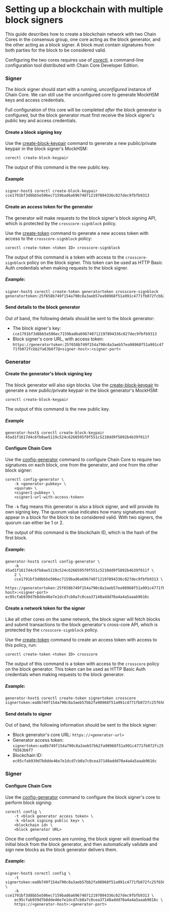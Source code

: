 <!---
This guide describes how to create a blockchain network with two Chain Cores in the consensus group, one core acting as the block generator, and the other acting as a block signer. A block must contain signatures from both parties for the block to be considered valid.
-->

# Setting up a blockchain with multiple block signers

This guide describes how to create a blockchain network with two Chain Cores in the consensus group, one core acting as the block generator, and the other acting as a block signer. A block must contain signatures from both parties for the block to be considered valid.

Configuring the two cores requires use of [corectl](../reference/corectl.md), a command-line configuration tool distributed with Chain Core Developer Edition.

### Signer

The block signer should start with a running, *unconfigured* instance of Chain Core. We can still use the unconfigured core to generate MockHSM keys and access credentials.

Full configuration of this core will be completed *after* the block generator is configured, but the block generator must first receive the block signer's public key and access credentials.

#### Create a block signing key

Use the [create-block-keypair](../reference/corectl.md#create-block-keypair) command to generate a new public/private keypair in the block signer's MockHSM:

```
corectl create-block-keypair
```

The output of this command is the new public key.

##### Example

```
signer-host$ corectl create-block-keypair
cce1791bf3d8bb5e506ec7159bad6a696740712197894336c027dec9fbfb9313
```

#### Create an access token for the generator

The generator will make requests to the block signer's block signing API, which is protected by the `crosscore-signblock` policy.

Use the [create-token](../reference/corectl.md#create-token) command to generate a new access token with access to the `crosscore-signblock` policy:

```
corectl create-token <token ID> crosscore-signblock
```

The output of this command is a token with access to the `crosscore-signblock` policy on the block signer. This token can be used as HTTP Basic Auth credentials when making requests to the block signer.

##### Example:

```
signer-host$ corectl create-token generatortoken crosscore-signblock
generatortoken:25f658b749f154a790c8a3aeb57ea98968f51a991c4771fb072fcbb2fa63b6f7
```

#### Send details to the block generator

Out of band, the following details should be sent to the block generator:

- The block signer's key: `cce1791bf3d8bb5e506ec7159bad6a696740712197894336c027dec9fbfb9313`
- Block signer's core URL, with access token: `https://generatortoken:25f658b749f154a790c8a3aeb57ea98968f51a991c4771fb072fcbb2fa63b6f7@<signer-host>:<signer-port>`

### Generator

#### Create the generator's block signing key

The block generator will also sign blocks. Use the [create-block-keypair](../reference/corectl.md#create-block-keypair) to generate a new public/private keypair in the block generator's MockHSM:

```
corectl create-block-keypair
```

The output of this command is the new public key.

##### Example

```
generator-host$ corectl create-block-keypair
45ad1f1617d4c6fb8ae5119c524c6266595f0f551c5210dd9f5892b4b39f011f
```

#### Configure Chain Core

Use the [config-generator](../reference/corectl.md#config-generator) command to configure Chain Core to require two signatures on each block, one from the generator, and one from the other block signer:

```
corectl config-generator \
    -k <generator-pubkey> \
    <quorum> \
    <signer1-pubkey> \
    <signer1-url-with-access-token>
```

The `-k` flag means this generator is also a block signer, and will provide its own signing key. The quorum value indicates how many signatures must appear in a block for the block to be considered valid. With two signers, the quorum can either be 1 or 2.

The output of this command is the blockchain ID, which is the hash of the first block.

##### Example:

```
generator-host$ corectl config-generator \
    -k 45ad1f1617d4c6fb8ae5119c524c6266595f0f551c5210dd9f5892b4b39f011f \
    2 \
    cce1791bf3d8bb5e506ec7159bad6a696740712197894336c027dec9fbfb9313 \
    https://generatortoken:25f658b749f154a790c8a3aeb57ea98968f51a991c4771fb072fcbb2fa63b6f7@<signer-host>:<signer-port>
ec95cfab939d7b8dde46e7e1dcd7cb0a7c0cea37148addd70a4a4a5aaab9616c
```

#### Create a network token for the signer

Like all other cores on the same network, the block signer will fetch blocks and submit transactions to the block generator's cross-core API, which is protected by the `crosscore-signblock` policy.

Use the [create-token](../reference/corectl.md#create-token) command to create an access token with access to this policy, run:

```
corectl create-token <token ID> crosscore
```

The output of this command is a token with access to the `crosscore` policy on the block generator. This token can be used as HTTP Basic Auth credentials when making requests to the block generator.

##### Example:

```
generator-host$ corectl create-token signertoken crosscore
signertoken:ea8b749f154a790c8a3aeb57bb2fa98968f51a991c4771fb072fc25f6563b6f7
```

#### Send details to signer

Out of band, the following information should be sent to the block signer:

- Block generator's core URL: `https://<generator-url>`
- Generator access token: `signertoken:ea8b749f154a790c8a3aeb57bb2fa98968f51a991c4771fb072fc25f6563b6f7`
- Blockchain ID: `ec95cfab939d7b8dde46e7e1dcd7cb0a7c0cea37148addd70a4a4a5aaab9616c`

### Signer

#### Configure Chain Core

Use the [config-generator](../reference/corectl.md#config-generator) command to configure the block signer's core to perform block signing:

```
corectl config \
    -t <block generator access token> \
    -k <block signing public key> \
    <blockchain id> \
    <block generator URL>
```

Once the configured cores are running, the block signer will download the initial block from the block generator, and then automatically validate and sign new blocks as the block generator delivers them.

##### Example:

```
signer-host$ corectl config \
    -t signertoken:ea8b749f154a790c8a3aeb57bb2fa98968f51a991c4771fb072fc25f6563b6f7 \
    -k cce1791bf3d8bb5e506ec7159bad6a696740712197894336c027dec9fbfb9313 \
    ec95cfab939d7b8dde46e7e1dcd7cb0a7c0cea37148addd70a4a4a5aaab9616c \
    https://<generator-host>:<generator-port>
```
